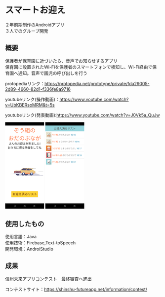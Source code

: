  # スマートお迎え
 ２年前期制作のAndroidアプリ<br>
 ３人でのグループ開発

## 概要
保護者が保育園に近づいたら、音声でお知らせするアプリ<br>
保育園に設置されたWi-Fiを保護者のスマートフォンで検知し、Wi-Fi経由で保育園へ通知。音声で園児の呼び出しを行う<br>

protopediaリンク：https://protopedia.net/prototype/private/fda29005-2d89-4660-82d1-f336fe8a9716

youtubeリンク(操作動画)：https://www.youtube.com/watch?v=UbKBERsoMRM&t=5s

youtubeリンク(発表動画):https://www.youtube.com/watch?v=J0Vk5a_QuJw


<img src="お迎えに来ました.png" width="25%">
<img src="お迎え済みリスト.png" width="25%">


## 使用したもの
使用言語：Java<br>
使用技術：Firebase,Text-toSpeech<br>
開発環境：AndroiStudio<br>

## 成果
信州未来アプリコンテスト　最終審査へ進出

コンテストサイト：https://shinshu-futureapp.net/information/contest/

